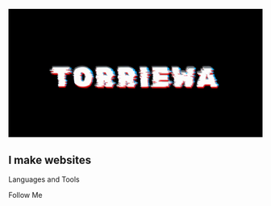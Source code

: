 ![Header](https://github.com/Torriewaa/Torriewaa/blob/main/assets/header.gif)

## I make websites

Languages and Tools

Follow Me